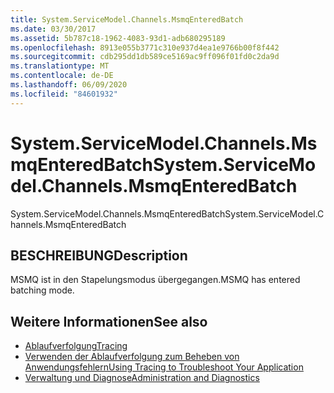 ```yaml
---
title: System.ServiceModel.Channels.MsmqEnteredBatch
ms.date: 03/30/2017
ms.assetid: 5b787c18-1962-4083-93d1-adb680295189
ms.openlocfilehash: 8913e055b3771c310e937d4ea1e9766b00f8f442
ms.sourcegitcommit: cdb295dd1db589ce5169ac9ff096f01fd0c2da9d
ms.translationtype: MT
ms.contentlocale: de-DE
ms.lasthandoff: 06/09/2020
ms.locfileid: "84601932"
---
```

# <a name="systemservicemodelchannelsmsmqenteredbatch"></a><span data-ttu-id="1184a-102">System.ServiceModel.Channels.MsmqEnteredBatch</span><span class="sxs-lookup"><span data-stu-id="1184a-102">System.ServiceModel.Channels.MsmqEnteredBatch</span></span>
<span data-ttu-id="1184a-103">System.ServiceModel.Channels.MsmqEnteredBatch</span><span class="sxs-lookup"><span data-stu-id="1184a-103">System.ServiceModel.Channels.MsmqEnteredBatch</span></span>  
  
## <a name="description"></a><span data-ttu-id="1184a-104">BESCHREIBUNG</span><span class="sxs-lookup"><span data-stu-id="1184a-104">Description</span></span>  
 <span data-ttu-id="1184a-105">MSMQ ist in den Stapelungsmodus übergegangen.</span><span class="sxs-lookup"><span data-stu-id="1184a-105">MSMQ has entered batching mode.</span></span>  
  
## <a name="see-also"></a><span data-ttu-id="1184a-106">Weitere Informationen</span><span class="sxs-lookup"><span data-stu-id="1184a-106">See also</span></span>

- [<span data-ttu-id="1184a-107">Ablaufverfolgung</span><span class="sxs-lookup"><span data-stu-id="1184a-107">Tracing</span></span>](index.md)
- [<span data-ttu-id="1184a-108">Verwenden der Ablaufverfolgung zum Beheben von Anwendungsfehlern</span><span class="sxs-lookup"><span data-stu-id="1184a-108">Using Tracing to Troubleshoot Your Application</span></span>](using-tracing-to-troubleshoot-your-application.md)
- [<span data-ttu-id="1184a-109">Verwaltung und Diagnose</span><span class="sxs-lookup"><span data-stu-id="1184a-109">Administration and Diagnostics</span></span>](../index.md)
